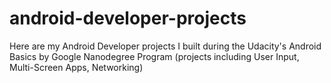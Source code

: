 # android-developer-projects
Here are my Android Developer projects I built during the Udacity's Android Basics by Google Nanodegree Program (projects including User Input, Multi-Screen Apps, Networking)
